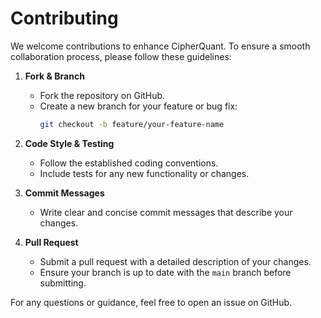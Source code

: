 # Contributing

We welcome contributions to enhance CipherQuant. To ensure a smooth collaboration process, please follow these guidelines:

1. **Fork & Branch**  
   - Fork the repository on GitHub.
   - Create a new branch for your feature or bug fix:
     ```bash
     git checkout -b feature/your-feature-name
     ```

2. **Code Style & Testing**  
   - Follow the established coding conventions.
   - Include tests for any new functionality or changes.

3. **Commit Messages**  
   - Write clear and concise commit messages that describe your changes.

4. **Pull Request**  
   - Submit a pull request with a detailed description of your changes.
   - Ensure your branch is up to date with the `main` branch before submitting.

For any questions or guidance, feel free to open an issue on GitHub.